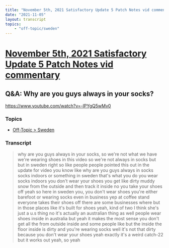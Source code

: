 ```yaml
---
title: "November 5th, 2021 Satisfactory Update 5 Patch Notes vid commentary Q&A: Why are you guys always in your socks?"
date: "2021-11-05"
layout: transcript
topics:
    - "off-topic/sweden"
---
```

# [November 5th, 2021 Satisfactory Update 5 Patch Notes vid commentary](../2021-11-05.md)
## Q&A: Why are you guys always in your socks?
https://www.youtube.com/watch?v=-lPYgQ5wMv0

### Topics
* [Off-Topic > Sweden](../topics/off-topic/sweden.md)

### Transcript

> why are you guys always in your socks, so we're not what we have we're wearing shoes in this video so we're not always in socks but but in sweden right so like people people pointed this out in the update for video you know like why are you guys always in socks socks indoors or something in sweden that's what you do you wear socks indoors you don't wear your shoes you get like dirty muddy snow from the outside and then track it inside no you take your shoes off yeah so here in sweden you, you don't wear shoes you're either barefoot or wearing socks even in business yep at coffee stand everyone takes their shoes off there are some businesses where but in those places like it's built for shoes yeah, kind of two I think she's just a u.s thing no it's actually an australian thing as well people wear shoes inside in australia but yeah it makes the most sense you don't get all the from outside inside and some people like but the inside the floor inside is dirty and you're wearing socks well it's not that dirty because you don't wear your shoes yeah exactly it's a weird catch-22 but it works out yeah, so yeah
